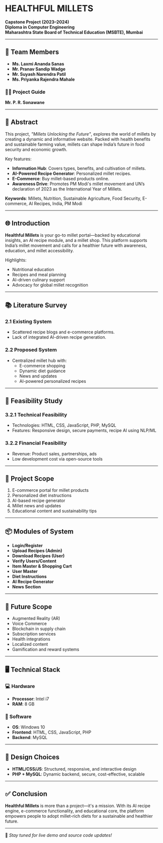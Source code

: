 # HEALTHFUL MILLETS

**Capstone Project (2023–2024)**  
**Diploma in Computer Engineering**  
**Maharashtra State Board of Technical Education (MSBTE), Mumbai**

---

## 👥 Team Members

- **Ms. Laxmi Ananda Sanas**
- **Mr. Pranav Sandip Wadge**
- **Mr. Suyash Narendra Patil**
- **Ms. Priyanka Rajendra Mahale**

### 👨‍🏫 Project Guide  
**Mr. P. R. Sonawane**

---

## 📘 Abstract

This project, *"Millets Unlocking the Future"*, explores the world of millets by creating a dynamic and informative website. Packed with health benefits and sustainable farming value, millets can shape India’s future in food security and economic growth.

Key features:
- **Information Hub**: Covers types, benefits, and cultivation of millets.
- **AI-Powered Recipe Generator**: Personalized millet recipes.
- **E-Commerce**: Buy millet-based products online.
- **Awareness Drive**: Promotes PM Modi's millet movement and UN’s declaration of 2023 as the International Year of Millets.

**Keywords**: Millets, Nutrition, Sustainable Agriculture, Food Security, E-commerce, AI Recipes, India, PM Modi

---

## 🌐 Introduction

**Healthful Millets** is your go-to millet portal—backed by educational insights, an AI recipe module, and a millet shop. This platform supports India’s millet movement and calls for a healthier future with awareness, education, and millet accessibility.

Highlights:
- Nutritional education
- Recipes and meal planning
- AI-driven culinary support
- Advocacy for global millet recognition

---

## 📚 Literature Survey

### 2.1 Existing System

- Scattered recipe blogs and e-commerce platforms.
- Lack of integrated AI-driven recipe generation.

### 2.2 Proposed System

- Centralized millet hub with:
  - E-commerce shopping
  - Dynamic diet guidance
  - News and updates
  - AI-powered personalized recipes

---

## 🧪 Feasibility Study

### 3.2.1 Technical Feasibility

- Technologies: HTML, CSS, JavaScript, PHP, MySQL
- Features: Responsive design, secure payments, recipe AI using NLP/ML

### 3.2.2 Financial Feasibility

- Revenue: Product sales, partnerships, ads
- Low development cost via open-source tools

---

## 🔭 Project Scope

1. E-commerce portal for millet products  
2. Personalized diet instructions  
3. AI-based recipe generator  
4. Millet news and updates  
5. Educational content and sustainability tips

---

## 📦 Modules of System

- **Login/Register**
- **Upload Recipes (Admin)**
- **Download Recipes (User)**
- **Verify Users/Content**
- **Item Master & Shopping Cart**
- **User Master**
- **Diet Instructions**
- **AI Recipe Generator**
- **News Section**

---

## 🚀 Future Scope

- Augmented Reality (AR)
- Voice Commerce
- Blockchain in supply chain
- Subscription services
- Health integrations
- Localized content
- Gamification and reward systems

---

## 🖥️ Technical Stack

### 💻 Hardware
- **Processor**: Intel i7  
- **RAM**: 8 GB  

### 🧰 Software
- **OS**: Windows 10  
- **Frontend**: HTML, CSS, JavaScript, PHP  
- **Backend**: MySQL

---

## 🎨 Design Choices

- **HTML/CSS/JS**: Structured, responsive, and interactive design
- **PHP + MySQL**: Dynamic backend, secure, cost-effective, scalable

---

## ✅ Conclusion

**Healthful Millets** is more than a project—it's a mission. With its AI recipe engine, e-commerce functionality, and educational core, the platform empowers people to adopt millet-rich diets for a sustainable and healthier future.

---

🔗 *Stay tuned for live demo and source code updates!*
